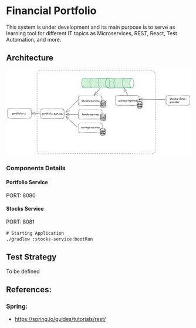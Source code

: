 # Financial Portfolio

This system is under development and its main purpose is to serve as learning tool for different IT topics as Microservices, REST, React, Test Automation, and more. 

## Architecture

![Architecture](documents/architecture.png)

### Components Details

#### Portfolio Service

PORT: 8080

#### Stocks Service

PORT: 8081

```shell
# Starting Application
./gradlew :stocks-service:bootRun
```

## Test Strategy

To be defined

## References:

### Spring: 

- https://spring.io/guides/tutorials/rest/

